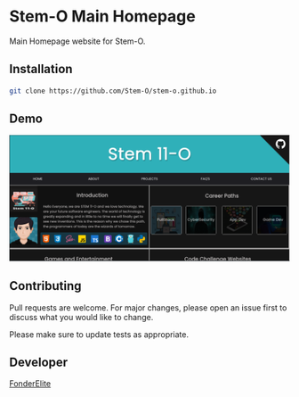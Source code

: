 # Stem-O Main Homepage

Main Homepage website for Stem-O.

## Installation
```bash
git clone https://github.com/Stem-O/stem-o.github.io
```
## Demo
<img src="stemo-demo.png">

## Contributing
Pull requests are welcome. For major changes, please open an issue first to discuss what you would like to change.

Please make sure to update tests as appropriate.

## Developer
[FonderElite](https://github.com/fonderelite)
